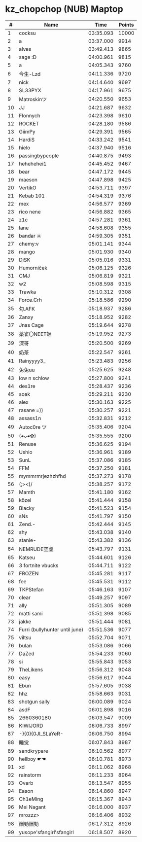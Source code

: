 # kz_chopchop (NUB) Maptop

|  # | Name | Time | Points |
|-------------- | -------------- | -------------- | -------------- | 
| 1 | cocksu | 03:35.093 | 10000 | 
| 2 | a | 03:37.000 | 9914 | 
| 3 | alves | 03:49.413 | 9865 | 
| 4 | sage :D | 04:00.961 | 9815 | 
| 5 | a | 04:05.343 | 9760 | 
| 6 | 今生-Lzd | 04:11.336 | 9720 | 
| 7 | nick | 04:14.640 | 9697 | 
| 8 | SL33PYX | 04:17.961 | 9675 | 
| 9 | Matroskinツ | 04:20.550 | 9653 | 
| 10 | JJ | 04:21.687 | 9632 | 
| 11 | Flonnych | 04:23.398 | 9610 | 
| 12 | ROCKET | 04:28.180 | 9586 | 
| 13 | GiimPy | 04:29.391 | 9565 | 
| 14 | HardiS | 04:33.242 | 9541 | 
| 15 | hielo | 04:37.940 | 9516 | 
| 16 | passingbypeople | 04:40.875 | 9493 | 
| 17 | hehehehei1 | 04:45.452 | 9467 | 
| 18 | bear | 04:47.172 | 9445 | 
| 19 | maeson | 04:47.898 | 9425 | 
| 20 | VertikO | 04:53.711 | 9397 | 
| 21 | Kebab 101 | 04:54.319 | 9376 | 
| 22 | mex | 04:56.577 | 9369 | 
| 23 | rico nene | 04:56.882 | 9365 | 
| 24 | z1c | 04:57.281 | 9361 | 
| 25 | lane | 04:58.608 | 9355 | 
| 26 | bandar ☠ | 04:59.305 | 9351 | 
| 27 | chemy:v | 05:01.141 | 9344 | 
| 28 | mango | 05:01.930 | 9340 | 
| 29 | DiSK | 05:05.016 | 9331 | 
| 30 | Humorníček | 05:06.125 | 9326 | 
| 31 | CMJ | 05:06.819 | 9321 | 
| 32 | w2 | 05:08.598 | 9315 | 
| 33 | Trawka | 05:10.312 | 9308 | 
| 34 | Force.Crh | 05:18.586 | 9290 | 
| 35 | 勾.AFK | 05:18.937 | 9286 | 
| 36 | Zanxy | 05:18.952 | 9282 | 
| 37 | Jnas Cage | 05:19.644 | 9278 | 
| 38 | 薬雀〇NEET姬 | 05:19.952 | 9273 | 
| 39 | 深哥 | 05:20.500 | 9269 | 
| 40 | 奶茶 | 05:22.547 | 9261 | 
| 41 | Rainyyyy3_ | 05:23.483 | 9256 | 
| 42 | 兔兔uu | 05:25.625 | 9248 | 
| 43 | low n schlow | 05:27.800 | 9241 | 
| 44 | des1re | 05:28.437 | 9236 | 
| 45 | soak | 05:29.211 | 9230 | 
| 46 | alex | 05:30.163 | 9225 | 
| 47 | rasane =)) | 05:30.257 | 9221 | 
| 48 | assass1n | 05:32.831 | 9212 | 
| 49 | Autoc0re ツ | 05:35.406 | 9204 | 
| 50 | (◕ᴗ◕✿) | 05:35.555 | 9200 | 
| 51 | Renuse | 05:36.625 | 9194 | 
| 52 | Ushio | 05:36.961 | 9189 | 
| 53 | SunL | 05:37.086 | 9185 | 
| 54 | FFM | 05:37.250 | 9181 | 
| 55 | mymmrmrjezhzhfhd | 05:37.273 | 9178 | 
| 56 | (;><)/ | 05:38.257 | 9172 | 
| 57 | Mamth | 05:41.180 | 9162 | 
| 58 | közel | 05:41.444 | 9158 | 
| 59 | Blacky | 05:41.523 | 9154 | 
| 60 | sNs | 05:41.797 | 9150 | 
| 61 | Zend.- | 05:42.444 | 9145 | 
| 62 | shy | 05:43.038 | 9140 | 
| 63 | stanie- | 05:43.382 | 9136 | 
| 64 | NEMRUDE空虚 | 05:43.797 | 9131 | 
| 65 | Katseu | 05:44.601 | 9126 | 
| 66 | 3 fortnite vbucks | 05:44.711 | 9122 | 
| 67 | FROZEN | 05:45.281 | 9117 | 
| 68 | fee | 05:45.531 | 9112 | 
| 69 | TKPStefan | 05:46.163 | 9107 | 
| 70 | clear | 05:49.257 | 9097 | 
| 71 | ally | 05:51.305 | 9089 | 
| 72 | matti sami | 05:51.398 | 9085 | 
| 73 | jakke | 05:51.444 | 9081 | 
| 74 | Furri (bullyhunter until june) | 05:51.536 | 9077 | 
| 75 | viltsu | 05:52.704 | 9071 | 
| 76 | bulan | 05:53.086 | 9066 | 
| 77 | DaZed | 05:54.233 | 9060 | 
| 78 | si | 05:55.843 | 9053 | 
| 79 | TheLikens | 05:56.312 | 9048 | 
| 80 | easy | 05:56.617 | 9044 | 
| 81 | Ebun | 05:57.605 | 9038 | 
| 82 | hhz | 05:58.663 | 9031 | 
| 83 | shotgun sally | 06:00.089 | 9024 | 
| 84 | asdF | 06:01.898 | 9016 | 
| 85 | 2660360180 | 06:03.547 | 9009 | 
| 86 | KIWIJORD | 06:06.733 | 8997 | 
| 87 | -}{0}{0JI_SLaYeR- | 06:06.750 | 8994 | 
| 88 | 睡觉 | 06:07.843 | 8987 | 
| 89 | sandkrypare | 06:10.562 | 8977 | 
| 90 | hellboy ☛☚ | 06:10.781 | 8973 | 
| 91 | xd | 06:11.062 | 8968 | 
| 92 | rainstorm | 06:11.233 | 8964 | 
| 93 | Ovarb | 06:13.547 | 8955 | 
| 94 | Eason | 06:14.860 | 8947 | 
| 95 | Ch1eMing | 06:15.367 | 8943 | 
| 96 | Mei Nagant | 06:16.000 | 8937 | 
| 97 | mrozzz> | 06:16.406 | 8932 | 
| 98 | 酬勤酬勤 | 06:17.312 | 8926 | 
| 99 | yusope'sfangirl'sfangirl | 06:18.507 | 8920 | 

